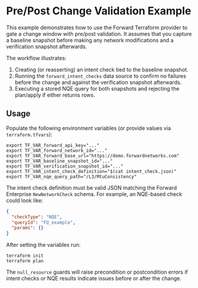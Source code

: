 # Pre/Post Change Validation Example

This example demonstrates how to use the Forward Terraform provider to gate a
change window with pre/post validation. It assumes that you capture a baseline
snapshot before making any network modifications and a verification snapshot
afterwards.

The workflow illustrates:

1. Creating (or reasserting) an intent check tied to the baseline snapshot.
2. Running the `forward_intent_checks` data source to confirm no failures before
   the change and against the verification snapshot afterwards.
3. Executing a stored NQE query for both snapshots and rejecting the plan/apply
   if either returns rows.

## Usage

Populate the following environment variables (or provide values via
`terraform.tfvars`):

```shell
export TF_VAR_forward_api_key="..."
export TF_VAR_forward_network_id="..."
export TF_VAR_forward_base_url="https://demo.forwardnetworks.com"
export TF_VAR_baseline_snapshot_id="..."
export TF_VAR_verification_snapshot_id="..."
export TF_VAR_intent_check_definition="$(cat intent_check.json)"
export TF_VAR_nqe_query_path="/L3/MtuConsistency"
```

The intent check definition must be valid JSON matching the Forward Enterprise
`NewNetworkCheck` schema. For example, an NQE-based check could look like:

```json
{
  "checkType": "NQE",
  "queryId": "FQ_example",
  "params": {}
}
```

After setting the variables run:

```shell
terraform init
terraform plan
```

The `null_resource` guards will raise precondition or postcondition errors if
intent checks or NQE results indicate issues before or after the change.
